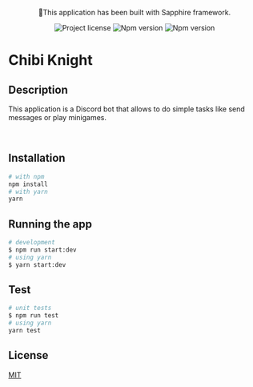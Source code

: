 <p align="center">
  🏴󠁵󠁳󠁡󠁳󠁿This application has been built with Sapphire framework.
</p>

<p align="center">
  <img src="https://img.shields.io/badge/License-MIT-green.svg" alt="Project license"/></a>
  <img src="https://img.shields.io/badge/npm-8.1.2-blue.svg" alt="Npm version">
  <img src="https://img.shields.io/badge/node-16.13.1-red.svg" alt="Npm version">
</p>

# Chibi Knight

## Description

This application is a Discord bot that allows to do simple tasks like send messages or play minigames.

</br>

## Installation

```bash
# with npm
npm install
# with yarn
yarn
```

## Running the app

```bash
# development
$ npm run start:dev
# using yarn
$ yarn start:dev
```

## Test

```bash
# unit tests
$ npm run test
# using yarn
yarn test
```

## License

[MIT](LICENSE)
